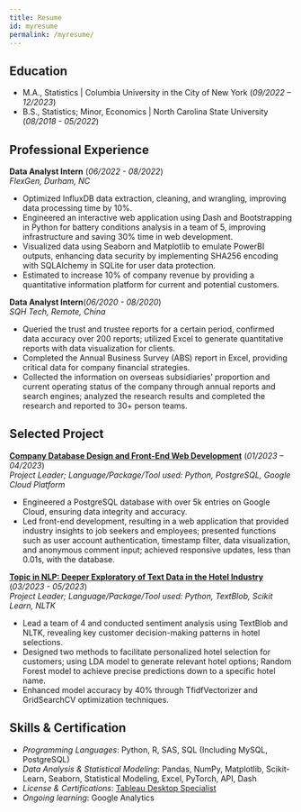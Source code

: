 ```yaml
---
title: Resume
id: myresume
permalink: /myresume/
---
```


## Education
- M.A., Statistics | Columbia University in the City of New York (_09/2022 – 12/2023_) 
- B.S., Statistics; Minor, Economics | North Carolina State University (_08/2018 - 05/2022_)

## Professional Experience 
**Data Analyst Intern** (_06/2022 - 08/2022_)   
*FlexGen, Durham, NC*

- Optimized InfluxDB data extraction, cleaning, and wrangling, improving data processing time by 10%.
- Engineered an interactive web application using Dash and Bootstrapping in Python for battery conditions analysis in a team of 5, improving infrastructure and saving 30% time in web development.
- Visualized data using Seaborn and Matplotlib to emulate PowerBI outputs, enhancing data security by implementing SHA256 encoding with SQLAlchemy in SQLite for user data protection.
- Estimated to increase 10% of company revenue by providing a quantitative information platform for current and potential customers.


**Data Analyst Intern**(_06/2020 - 08/2020_)  
*SQH Tech, Remote, China*

- Queried the trust and trustee reports for a certain period, confirmed data accuracy over 200 reports; utilized Excel to generate quantitative reports with data visualization for clients.
- Completed the Annual Business Survey (ABS) report in Excel, providing critical data for company financial strategies.
- Collected the information on overseas subsidiaries’ proportion and current operating status of the company through annual reports and search engines; analyzed the research results and completed the research and reported to 30+ person teams.

## Selected Project
**[Company Database Design and Front-End Web Development](https://github.com/wowNorth0516/w4111-proj1)**
(_01/2023 – 04/2023_)     
*Project Leader; Language/Package/Tool used: Python, PostgreSQL, Google Cloud Platform*
-	Engineered a PostgreSQL database with over 5k entries on Google Cloud, ensuring data integrity and accuracy.
-	Led front-end development, resulting in a web application that provided industry insights to job seekers and employees; presented functions such as user account authentication, timestamp filter, data visualization, and anonymous comment input; achieved responsive updates, less than 0.01s, with the database.

**[Topic in NLP: Deeper Exploratory of Text Data in the Hotel Industry](https://docs.google.com/presentation/d/1biqIb0QbGwsKtpsmcakE0LAmIj5108ToGKEETWxrVUk/edit?usp=sharing)** (_03/2023 - 05/2023_)   
*Project Leader; Language/Package/Tool used: Python, TextBlob, Scikit Learn, NLTK* 
-	Lead a team of 4 and conducted sentiment analysis using TextBlob and NLTK, revealing key customer decision-making patterns in hotel selections.
-	Designed two methods to facilitate personalized hotel selection for customers; using LDA model to generate relevant hotel options; Random Forest model to achieve precise predictions down to a specific hotel name. 
-	Enhanced model accuracy by 40% through TfidfVectorizer and GridSearchCV optimization techniques. 

## Skills & Certification
-	_Programming Languages_: Python, R, SAS, SQL (Including MySQL, PostgreSQL)
-	_Data Analysis & Statistical Modeling_: Pandas, NumPy, Matplotlib, Scikit-Learn, Seaborn, Statistical Modeling, Excel, PyTorch, API, Dash
-	_License & Certifications_: [Tableau Desktop Specialist](https://www.credly.com/badges/47772b8d-3ada-495c-a340-bc24dfe51685/public_url)
-	_Ongoing learning_: Google Analytics
